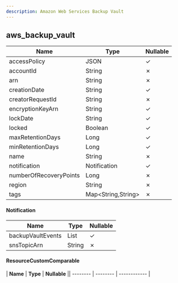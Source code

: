 ```yaml
---
description: Amazon Web Services Backup Vault
---
```

aws_backup_vault
----------------

| **Name**               | **Type**           | **Nullable** |
| ---------------------- | ------------------ | ------------ |
| accessPolicy           | JSON               | &check;      |
| accountId              | String             | &cross;      |
| arn                    | String             | &cross;      |
| creationDate           | String             | &check;      |
| creatorRequestId       | String             | &cross;      |
| encryptionKeyArn       | String             | &check;      |
| lockDate               | String             | &check;      |
| locked                 | Boolean            | &check;      |
| maxRetentionDays       | Long               | &check;      |
| minRetentionDays       | Long               | &check;      |
| name                   | String             | &cross;      |
| notification           | Notification       | &check;      |
| numberOfRecoveryPoints | Long               | &cross;      |
| region                 | String             | &cross;      |
| tags                   | Map<String,String> | &cross;      |

#### Notification
| **Name**          | **Type**     | **Nullable** |
| ----------------- | ------------ | ------------ |
| backupVaultEvents | List<String> | &check;      |
| snsTopicArn       | String       | &cross;      |

#### ResourceCustomComparable
| **Name** | **Type** | **Nullable** || -------- | -------- | ------------ |

